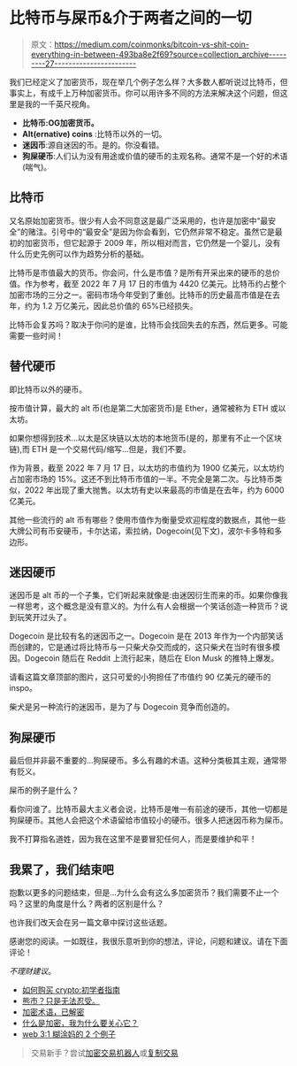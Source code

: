 # 比特币与屎币&介于两者之间的一切

> 原文：<https://medium.com/coinmonks/bitcoin-vs-shit-coin-everything-in-between-493ba8e2f69?source=collection_archive---------27----------------------->

我们已经定义了加密货币，现在举几个例子怎么样？大多数人都听说过比特币，但事实上，有成千上万种加密货币。你可以用许多不同的方法来解决这个问题，但这里是我的一千英尺视角。

*   **比特币:**OG**加密货币。**
*   **Alt(ernative) coins** :比特币以外的一切。
*   **迷因币**:源自迷因的币。是的。你没看错。
*   **狗屎硬币**:人们认为没有用途或价值的硬币的主观名称。通常不是一个好的术语(喘气)。

## 比特币

又名原始加密货币。很少有人会不同意这是最广泛采用的，也许是加密中“最安全”的赌注。引号中的“最安全”是因为你会看到，它仍然非常不稳定。虽然它是最初的加密货币，但它起源于 2009 年，所以相对而言，它仍然是一个婴儿，没有什么历史先例可以作为趋势分析的基础。

比特币是市值最大的货币。你会问，什么是市值？是所有开采出来的硬币的总价值。作为参考，截至 2022 年 7 月 17 日的市值为 4420 亿美元。比特币约占整个加密市场的三分之一。密码市场今年受到了重创。比特币的历史最高市值是在去年，约为 1.2 万亿美元，因此总价值的 65%已经损失。

比特币会复苏吗？取决于你问的是谁，比特币会找回失去的东西，然后更多。可能需要一些时间！

## 替代硬币

即比特币以外的硬币。

按市值计算，最大的 alt 币(也是第二大加密货币)是 Ether，通常被称为 ETH 或以太坊。

如果你想得到技术…以太是区块链以太坊的本地货币(是的，那里有不止一个区块链),而 ETH 是一个交易代码/缩写…但是，我们不要。

作为背景，截至 2022 年 7 月 17 日，以太坊的市值约为 1900 亿美元，以太坊约占加密市场的 15%。这还不到比特币市值的一半。不完全是第二次。与比特币类似，2022 年出现了重大抛售。以太坊有史以来最高的市值是在去年，约为 6000 亿美元。

其他一些流行的 alt 币有哪些？使用市值作为衡量受欢迎程度的数据点，其他一些大牌公司有币安硬币，卡尔达诺，索拉纳，Dogecoin(见下文)，波尔卡多特和多边形。

## 迷因硬币

迷因币是 alt 币的一个子集，它们听起来就像是:由迷因衍生而来的币。如果你像我一样思考，这个概念是没有意义的。为什么有人会根据一个笑话创造一种货币？说到玩笑开过头了。

Dogecoin 是比较有名的迷因币之一。Dogecoin 是在 2013 年作为一个内部笑话而创建的，它是通过将比特币与一只柴犬杂交而成的，这只柴犬在当时有很多模因。Dogecoin 随后在 Reddit 上流行起来，随后在 Elon Musk 的推特上爆发。

请看这篇文章顶部的图片，这只可爱的小狗担任了市值约 90 亿美元的硬币的 inspo。

柴犬是另一种流行的迷因币，是为了与 Dogecoin 竞争而创造的。

## 狗屎硬币

最后但并非最不重要的…狗屎硬币。多么有趣的术语。这种分类极其主观，通常带有贬义。

屎币的例子是什么？

看你问谁了。比特币最大主义者会说，比特币是唯一有前途的硬币，其他一切都是狗屎硬币。其他人会把这个术语留给市值较小的硬币。很多人把迷因币称为屎币。

我不打算指名道姓，因为我在这里不是要冒犯任何人，而是要维护和平！

## 我累了，我们结束吧

抱歉以更多的问题结束，但是…为什么会有这么多加密货币？我们需要不止一个吗？这里的角度是什么？两者的区别是什么？

也许我们改天会在另一篇文章中探讨这些话题。

感谢您的阅读。一如既往，我很乐意听到你的想法，评论，问题和建议。请在下面评论！

*不理财建议*。

*   [如何购买 crypto:初学者指南](https://mamasofcrypto.com/2022/07/20/how-to-buy-crypto/)
*   [熊市？只是无法忍受。](https://mamasofcrypto.com/2022/07/25/bear-market-just-unbearable/)
*   [加密术语，已解密](https://mamasofcrypto.com/2022/07/17/crypto-lingo-decrypted/)
*   [什么是加密，我为什么要关心它？](https://mamasofcrypto.com/2022/07/16/what-is-crypto-and-why-should-i-care/)
*   [web 3:1 糊涂妈的 2 个例子](https://mamasofcrypto.com/2022/08/20/web3-2-examples-by-1-confused-mama/)

> 交易新手？尝试[加密交易机器人](/coinmonks/crypto-trading-bot-c2ffce8acb2a)或[复制交易](/coinmonks/top-10-crypto-copy-trading-platforms-for-beginners-d0c37c7d698c)